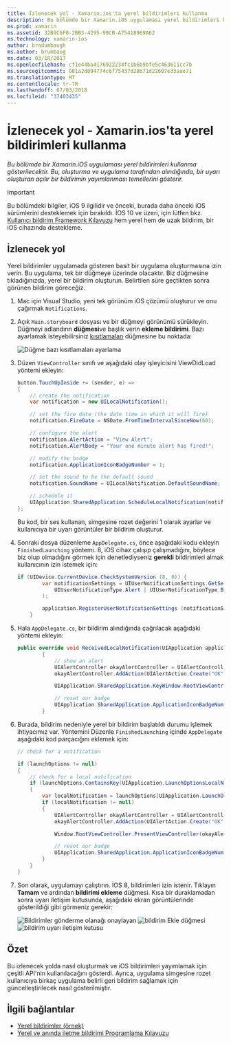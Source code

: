 ```yaml
---
title: İzlenecek yol - Xamarin.ios'ta yerel bildirimleri kullanma
description: Bu bölümde bir Xamarin.iOS uygulaması yerel bildirimleri kullanma gösterilecektir. Bu, oluşturma ve uygulama tarafından alındığında, bir uyarı oluşturan açılır bir bildirimin yayımlanması temellerini gösterir.
ms.prod: xamarin
ms.assetid: 32B9C6F0-2BB3-4295-99CB-A75418969A62
ms.technology: xamarin-ios
author: bradumbaugh
ms.author: brumbaug
ms.date: 03/18/2017
ms.openlocfilehash: cf1e44ba4176922234fc1b6b9bfe5c463611cc7b
ms.sourcegitcommit: 081a2d094774c6f75437d28b71d22607e33aae71
ms.translationtype: MT
ms.contentlocale: tr-TR
ms.lasthandoff: 07/03/2018
ms.locfileid: "37403435"
---
```

# <a name="walkthrough---using-local-notifications-in-xamarinios"></a>İzlenecek yol - Xamarin.ios'ta yerel bildirimleri kullanma

_Bu bölümde bir Xamarin.iOS uygulaması yerel bildirimleri kullanma gösterilecektir. Bu, oluşturma ve uygulama tarafından alındığında, bir uyarı oluşturan açılır bir bildirimin yayımlanması temellerini gösterir._

> [!IMPORTANT]
> Bu bölümdeki bilgiler, iOS 9 ilgilidir ve önceki, burada daha önceki iOS sürümlerini desteklemek için bırakıldı. İOS 10 ve üzeri, için lütfen bkz. [Kullanıcı bildirim Framework Kılavuzu](~/ios/platform/user-notifications/index.md) hem yerel hem de uzak bildirim, bir iOS cihazında destekleme.

## <a name="walkthrough"></a>İzlenecek yol

Yerel bildirimler uygulamada gösteren basit bir uygulama oluşturmasına izin verin. Bu uygulama, tek bir düğmeye üzerinde olacaktır. Biz düğmesine tıkladığınızda, yerel bir bildirim oluşturun. Belirtilen süre geçtikten sonra görünen bildirim göreceğiz.


1. Mac için Visual Studio, yeni tek görünüm iOS çözümü oluşturur ve onu çağırmak `Notifications`.
1. Açık `Main.storyboard` dosyası ve bir düğmeyi görünümü sürükleyin. Düğmeyi adlandırın **düğmesi**ve başlık verin **ekleme bildirimi**. Bazı ayarlamak isteyebilirsiniz [kısıtlamaları](~/ios/user-interface/designer/designer-auto-layout.md) düğmesine bu noktada: 

    ![](local-notifications-in-ios-walkthrough-images/image3.png "Düğme bazı kısıtlamaları ayarlama")
1. Düzen `ViewController` sınıfı ve aşağıdaki olay işleyicisini ViewDidLoad yöntemi ekleyin:

    ```csharp
    button.TouchUpInside += (sender, e) =>
    {
        // create the notification
        var notification = new UILocalNotification();

        // set the fire date (the date time in which it will fire)
        notification.FireDate = NSDate.FromTimeIntervalSinceNow(60);

        // configure the alert
        notification.AlertAction = "View Alert";
        notification.AlertBody = "Your one minute alert has fired!";

        // modify the badge
        notification.ApplicationIconBadgeNumber = 1;

        // set the sound to be the default sound
        notification.SoundName = UILocalNotification.DefaultSoundName;

        // schedule it
        UIApplication.SharedApplication.ScheduleLocalNotification(notification);
    };
    ```

    Bu kod, bir ses kullanan, simgesine rozet değerini 1 olarak ayarlar ve kullanıcıya bir uyarı görüntüler bir bildirim oluşturur.

1. Sonraki dosya düzenleme `AppDelegate.cs`, önce aşağıdaki kodu ekleyin `FinishedLaunching` yöntemi. 8, iOS cihaz çalışıp çalışmadığını, böylece biz olup olmadığını görmek için denetlediyseniz **gerekli** bildirimleri almak kullanıcının izin istemek için:

    ```csharp
    if (UIDevice.CurrentDevice.CheckSystemVersion (8, 0)) {
            var notificationSettings = UIUserNotificationSettings.GetSettingsForTypes (
                UIUserNotificationType.Alert | UIUserNotificationType.Badge | UIUserNotificationType.Sound, null
            );

            application.RegisterUserNotificationSettings (notificationSettings);
        }
    ```

1. Hala `AppDelegate.cs`, bir bildirim alındığında çağrılacak aşağıdaki yöntemi ekleyin:

    ```csharp
    public override void ReceivedLocalNotification(UIApplication application, UILocalNotification notification)
            {
                // show an alert
                UIAlertController okayAlertController = UIAlertController.Create(notification.AlertAction, notification.AlertBody, UIAlertControllerStyle.Alert);
                okayAlertController.AddAction(UIAlertAction.Create("OK", UIAlertActionStyle.Default, null));

                UIApplication.SharedApplication.KeyWindow.RootViewController.PresentViewController(okayAlertController, true, null);

                // reset our badge
                UIApplication.SharedApplication.ApplicationIconBadgeNumber = 0;
            }

    ```

1. Burada, bildirim nedeniyle yerel bir bildirim başlatıldı durumu işlemek ihtiyacımız var. Yöntemini Düzenle `FinishedLaunching` içinde `AppDelegate` aşağıdaki kod parçacığını eklemek için:


    ```csharp
    // check for a notification

    if (launchOptions != null)
    {
        // check for a local notification
        if (launchOptions.ContainsKey(UIApplication.LaunchOptionsLocalNotificationKey))
        {
            var localNotification = launchOptions[UIApplication.LaunchOptionsLocalNotificationKey] as UILocalNotification;
            if (localNotification != null)
            {
                UIAlertController okayAlertController = UIAlertController.Create(localNotification.AlertAction, localNotification.AlertBody, UIAlertControllerStyle.Alert);
                okayAlertController.AddAction(UIAlertAction.Create("OK", UIAlertActionStyle.Default, null));

                Window.RootViewController.PresentViewController(okayAlertController, true, null);

                // reset our badge
                UIApplication.SharedApplication.ApplicationIconBadgeNumber = 0;
            }
        }
    }

    ```

1. Son olarak, uygulamayı çalıştırın. İOS 8, bildirimleri izin istenir. Tıklayın **Tamam** ve ardından **bildirimi ekleme** düğmesi. Kısa bir duraklamadan sonra uyarı iletişim kutusunda, aşağıdaki ekran görüntülerinde gösterildiği gibi görmeniz gerekir:

    ![](local-notifications-in-ios-walkthrough-images/image0.png "Bildirimler gönderme olanağı onaylayan") ![](local-notifications-in-ios-walkthrough-images/image1.png "bildirim Ekle düğmesi") ![](local-notifications-in-ios-walkthrough-images/image2.png "bildirim uyarı iletişim kutusu")

## <a name="summary"></a>Özet

Bu izlenecek yolda nasıl oluşturmak ve iOS bildirimleri yayımlamak için çeşitli API'nin kullanılacağını gösterdi. Ayrıca, uygulama simgesine rozet kullanıcıya birkaç uygulama belirli geri bildirim sağlamak için güncelleştirilecek nasıl gösterilmiştir.


## <a name="related-links"></a>İlgili bağlantılar

- [Yerel bildirimler (örnek)](https://developer.xamarin.com/samples/monotouch/LocalNotifications)
- [Yerel ve anında iletme bildirimi Programlama Kılavuzu](https://developer.apple.com/library/prerelease/content/documentation/NetworkingInternet/Conceptual/RemoteNotificationsPG/)
